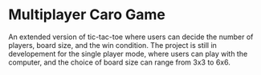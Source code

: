 # Multiplayer Caro Game

An extended version of tic-tac-toe where users can decide the number of players, board size, and the win condition. The project is still in developement for the single player mode, where users can play with the computer, and the choice of board size can range from 3x3 to 6x6. 
